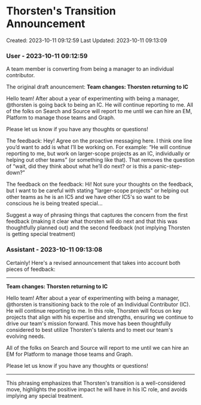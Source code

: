 # Thorsten's Transition Announcement

Created: 2023-10-11 09:12:59
Last Updated: 2023-10-11 09:13:09

### User - 2023-10-11 09:12:59

A team member is converting from being a manager to an individual contributor. 

The original draft anouncement:
**Team changes: Thorsten returning to IC**

Hello team! After about a year of experimenting with being a manager, @thorsten is going back to being an IC. He will continue reporting to me. All of the folks on Search and Source will report to me until we can hire an EM, Platform to manage those teams and Graph.

Please let us know if you have any thoughts or questions!

The feedback: 
Hey! Agree on the proactive messaging here. I think one line you’d want to add is what I’ll be working on. For example: “He will continue reporting to me, but work on larger-scope projects as an IC, individually or helping out other teams” (or something like that). That removes the question of “wait, did they think about what he’ll do next? or is this a panic-step-down?”

The feedback on the feedback: 
Hi! Not sure your thoughts on the feedback, but I want to be careful with stating "larger-scope projects" or helping out other teams as he is an IC5 and we have other IC5's so want to be conscious he is being treated special...

Suggest a way of phrasing things that captures the concern from the first feedback (making it clear what thorsten will do next and that this was thoughtfully planned out) and the second feedback (not implying Thorsten is getting special treatment)

### Assistant - 2023-10-11 09:13:08

Certainly! Here's a revised announcement that takes into account both pieces of feedback:

---

**Team changes: Thorsten returning to IC**

Hello team! After about a year of experimenting with being a manager, @thorsten is transitioning back to the role of an Individual Contributor (IC). He will continue reporting to me. In this role, Thorsten will focus on key projects that align with his expertise and strengths, ensuring we continue to drive our team's mission forward. This move has been thoughtfully considered to best utilize Thorsten's talents and to meet our team's evolving needs.

All of the folks on Search and Source will report to me until we can hire an EM for Platform to manage those teams and Graph.

Please let us know if you have any thoughts or questions!

---

This phrasing emphasizes that Thorsten's transition is a well-considered move, highlights the positive impact he will have in his IC role, and avoids implying any special treatment.

